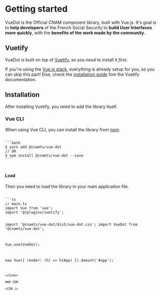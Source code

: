 # Getting started

VueDot is the Official CNAM component library, built with Vue.js. It's goal is to **help developers** of the French Social Security to **build User Interfaces more quickly**, with the **benefits of the work made by the community**.

## Vuetify

VueDot is built on top of [Vuetify](https://vuetifyjs.com/en/), so you _need_ to install it _first_.

If you're using the [Vue.js stack](https://www.jiracnamts.co/confluence/display/CDD/Stack+Vue.js), everything is already setup for you, so you can skip this part!
Else, check the [installation guide](https://vuetifyjs.com/en/getting-started/quick-start) fom the Vuetify documentation.

## Installation

After installing Vuetify, you need to add the library itself.

### Vue CLI

When using Vue CLI, you can install the library from [npm](https://www.npmjs.com/package/@cnamts/vue-dot).

<Code>
```bash
$ yarn add @cnamts/vue-dot
// OR
$ npm install @cnamts/vue-dot --save
```
</Code>
<br>

#### Load

Then you need to load the library in your main application file.

<Code>
```ts
// main.ts
import Vue from 'vue';
import '@/plugins/vuetify';

import '@cnamts/vue-dot/dist/vue-dot.css';
import VueDot from '@cnamts/vue-dot';

Vue.use(VueDot);

new Vue({
	render: (h) => h(App)
}).$mount('#app');
```
</Code>

### CDN

<CDN />
